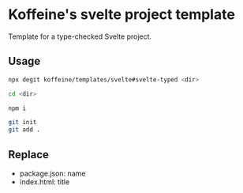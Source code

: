 # Koffeine's svelte project template

Template for a type-checked Svelte project.

## Usage

```sh
npx degit koffeine/templates/svelte#svelte-typed <dir>

cd <dir>

npm i

git init
git add .
```

## Replace

- package.json: name
- index.html: title
